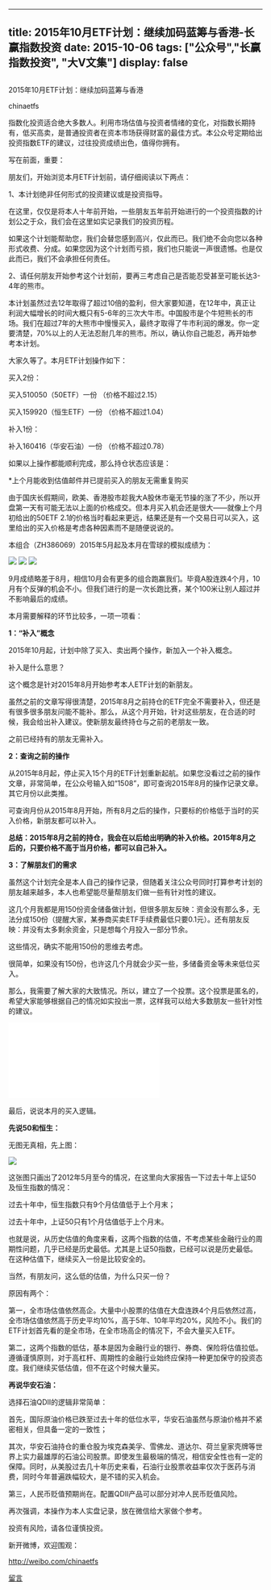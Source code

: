 
---
title:  2015年10月ETF计划：继续加码蓝筹与香港-长赢指数投资
date: 2015-10-06
tags: ["公众号","长赢指数投资", "大V文集"]
display: false
---


## 



2015年10月ETF计划：继续加码蓝筹与香港




chinaetfs




指数化投资适合绝大多数人。利用市场估值与投资者情绪的变化，对指数长期持有，低买高卖，是普通投资者在资本市场获得财富的最佳方式。本公众号定期给出投资指数ETF的建议，过往投资成绩出色，值得你拥有。








写在前面，重要：



朋友们，开始浏览本月ETF计划前，请仔细阅读以下两点：



1、本计划绝非任何形式的投资建议或是投资指导。



在这里，仅仅是将本人十年前开始，一些朋友五年前开始进行的一个投资指数的计划公之于众，我们会在这里如实记录我们的投资历程。



如果这个计划能帮助您，我们会替您感到高兴，仅此而已。我们绝不会向您以各种形式收费、分成。如果您因为这个计划而亏损，我们也只能说一声很遗憾。也是仅此而已，我们不会承担任何责任。



2、请任何朋友开始参考这个计划前，要再三考虑自己是否能忍受甚至可能长达3-4年的熊市。



本计划虽然过去12年取得了超过10倍的盈利，但大家要知道，在12年中，真正让利润大幅增长的时间大概只有5-6年的三次大牛市。中国股市是个牛短熊长的市场。我们在超过7年的大熊市中慢慢买入，最终才取得了牛市利润的爆发。你一定要清楚，70%以上的人无法忍耐几年的熊市。所以，确认你自己能忍，再开始参考本计划。





大家久等了。本月ETF计划操作如下：



买入2份：

买入510050（50ETF）一份 （价格不超过2.15）

买入159920（恒生ETF）一份 （价格不超过1.04）



补入1份：

补入160416（华安石油）一份 （价格不超过0.78）





如果以上操作都能顺利完成，那么持仓状态应该是：





*上个月能收到估值邮件并已提前买入的朋友无需重复购买



由于国庆长假期间，欧美、香港股市趁我大A股休市毫无节操的涨了不少，所以开盘第一天有可能无法以上面的价格成交。但本月买入机会还是很大——就像上个月初给出的50ETF 2.1的价格当时看起来更远，结果还是有一个交易日可以买入，这里给出的买入价格是考虑各种因素而不是随便说说的。





本组合（ZH386069）2015年5月起及本月在雪球的模拟成绩为：



<img data-s="300,640" data-type="png" src="http://mmbiz.qpic.cn/mmbiz/SEPick5M9xjObHpwn1ZwmPL5lvuRKGv9vibB7LL5wSNdicpMIyWhUeWj3gyfAfIwUKvcicRgeeKnp1NxXMIUKfMypw/0?wx_fmt=png" style="" data-ratio="0.4505928853754941" data-w="253"/>

<img data-s="300,640" data-type="jpeg" src="http://mmbiz.qpic.cn/mmbiz/SEPick5M9xjObHpwn1ZwmPL5lvuRKGv9vLibyqsFmyObBUJXTXI24KwyQVicXKNpcQMqyODLJvVqcicxEUpX2z78AQ/0?wx_fmt=jpeg" style="" data-ratio="0.41422594142259417" data-w="239"/>



<img data-s="300,640" data-type="jpeg" src="http://mmbiz.qpic.cn/mmbiz/SEPick5M9xjObHpwn1ZwmPL5lvuRKGv9vPYia7jr15NPxqicw6wpkFD5w5ESspK6AXfkeCuFEcXmJdmDPWqUte66w/0?wx_fmt=jpeg" data-ratio="0.642292490118577" data-w=""/>



9月成绩略差于8月，相信10月会有更多的组合跑赢我们。毕竟A股连跌4个月，10月有个反弹的机会不小。但我们进行的是一次长跑比赛，某个100米让别人超过并不影响最后的成绩。





本月需要解释的环节比较多，一项一项看：



**1：“补入”概念**

2015年10月起，计划中除了买入、卖出两个操作，新加入一个补入概念。

补入是什么意思？

这个概念是针对2015年8月开始参考本人ETF计划的新朋友。

虽然之前的文章写得很清楚，2015年8月之前持仓的ETF完全不需要补入，但还是有很多很多朋友问能不能补。那么，从这个月开始，针对这些朋友，在合适的时候，我会给出补入建议。使新朋友最终持仓与之前的老朋友一致。

之前已经持有的朋友无需补入。



**2：查询之前的操作**

从2015年8月起，停止买入15个月的ETF计划重新起航。如果您没看过之前的操作文章，非常简单，在公众号输入如“1508”，即可查询2015年8月的操作记录文章。其它月份以此类推。

可查询月份从2015年8月开始，所有8月之后的操作，只要标的价格低于当时的买入价格，新朋友都可以补入。



**总结：2015年8月之前的持仓，我会在以后给出明确的补入价格。2015年8月之后的，只要价格不高于当月价格，都可以自己补入。**



**3：了解朋友们的需求**

虽然这个计划完全是本人自己的操作记录，但随着关注公众号同时打算参考计划的朋友越来越多，本人也希望能尽量帮朋友们做一些有针对性的建议。

这几个月我都是用150份资金储备做计划，但很多朋友反映：资金没有那么多，无法分成150份（提醒大家，某券商买卖ETF手续费最低只要0.1元）。还有朋友反映：并没有太多剩余资金，只是想每个月投入一部分节余。

这些情况，确实不能用150份的思维去考虑。

很简单，如果没有150份，也许这几个月就会少买一些，多储备资金等未来低位买入。

那么，我需要了解大家的大致情况。所以，建立了一个投票。这个投票是匿名的，希望大家能够根据自己的情况如实投出一票，这样我可以给大多数朋友一些针对性的建议。



<iframe scrolling="no" frameborder="0" class="vote_iframe js_editor_vote_card" data-display-style="height: 253px;" data-display-src="/cgi-bin/readtemplate?t=vote/vote-new_tmpl&amp;__biz=MzIwMTIzNDMwNA==&amp;supervoteid=1549729&amp;token=1965701553&amp;lang=zh_CN" src="/mp/newappmsgvote?action=show&amp;__biz=MzIwMTIzNDMwNA==&amp;supervoteid=1549729#wechat_redirect" data-supervoteid="1549729" allowfullscreen=""></iframe>





最后，说说本月的买入逻辑。



**先说50和恒生：**



无图无真相，先上图：



<img data-s="300,640" data-type="png" src="http://mmbiz.qpic.cn/mmbiz/SEPick5M9xjObHpwn1ZwmPL5lvuRKGv9v1QnVdI85G074PMORJqcFj58e37LBB8SjgZnicM82EE0thqHaNm97iaEA/0?wx_fmt=png" data-ratio="0.6363636363636364" data-w=""/>



这张图只画出了2012年5月至今的情况，在这里向大家报告一下过去十年上证50及恒生指数的情况：



过去十年中，恒生指数只有9个月估值低于上个月末；

过去十年中，上证50只有1个月估值低于上个月末。



也就是说，从历史估值的角度来看，这两个指数的估值，不考虑某些金融行业的周期性问题，几乎已经是历史最低。尤其是上证50指数，已经可以说是历史最低。在这种估值下，继续买入一份是比较安全的。



当然，有朋友问，这么低的估值，为什么只买一份？



原因有两个：



第一，全市场估值依然高企。大量中小股票的估值在大盘连跌4个月后依然过高，全市场估值依然高于历史平均10%，高于5年、10年平均20%，风险不小。我们的ETF计划首先看的是全市场，在全市场高企的情况下，不会大量买入ETF。



第二，这两个指数的低估，基本是因为金融行业的银行、券商、保险将估值拉低。遵循谨慎原则，对于高杠杆、周期性的金融行业始终应保持一种更加保守的投资态度。我们继续买低估值，但不在这个时候大量买。



**再说华安石油：**



选择石油QDII的逻辑非常简单：



首先，国际原油价格已跌至过去十年的低位水平，华安石油虽然与原油价格并不紧密相关，但具备一定的一致性；



其次，华安石油持仓的重仓股为埃克森美孚、雪佛龙、道达尔、荷兰皇家壳牌等世界上实力最雄厚的石油公司股票。即使发生最极端的情况，相信安全性也有一定的保障。同时，从美股过去几十年历史来看，石油行业股票收益率仅次于医药与消费，同时今年普遍跌幅较大，是不错的买入机会。



第三，人民币贬值预期尚在。配置QDII产品可以部分对冲人民币贬值风险。





再次强调，本操作为本人实盘记录，放在微信给大家做个参考。



投资有风险，请各位谨慎投资。



新开微博，欢迎围观：



http://weibo.com/chinaetfs









[留言](javascript:;)


